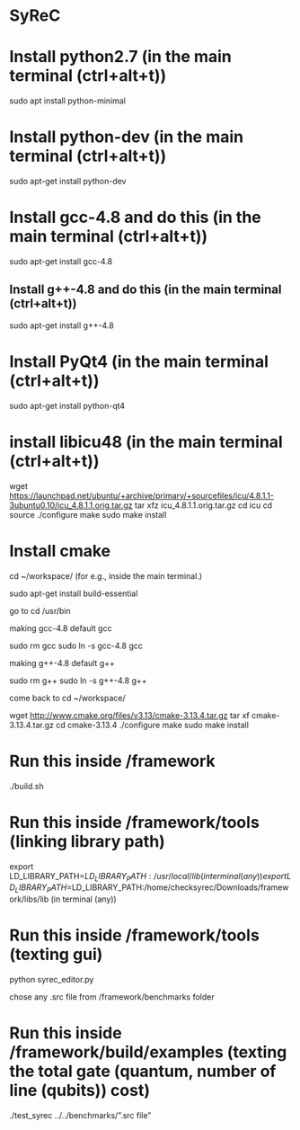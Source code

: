 # SyReC



# Install python2.7 (in the main terminal (ctrl+alt+t)) 
sudo apt install python-minimal 


# Install python-dev (in the main terminal (ctrl+alt+t))
sudo apt-get install python-dev 


# Install gcc-4.8 and do this (in the main terminal (ctrl+alt+t))
sudo apt-get install gcc-4.8 


## Install g++-4.8 and do this (in the main terminal (ctrl+alt+t))
sudo apt-get install g++-4.8 

# Install PyQt4 (in the main terminal (ctrl+alt+t))
sudo apt-get install python-qt4 

# install libicu48  (in the main terminal (ctrl+alt+t))
wget https://launchpad.net/ubuntu/+archive/primary/+sourcefiles/icu/4.8.1.1-3ubuntu0.10/icu_4.8.1.1.orig.tar.gz 
tar xfz icu_4.8.1.1.orig.tar.gz 
cd icu 
cd source 
./configure 
make 
sudo make install 


# Install cmake 

cd ~/workspace/ (for e.g., inside the main terminal.)

sudo apt-get install build-essential

go to cd /usr/bin 

making gcc-4.8 default gcc

sudo rm gcc 
sudo ln -s gcc-4.8 gcc 

making g++-4.8 default g++

sudo rm g++ 
sudo ln -s g++-4.8 g++ 

come back to cd ~/workspace/ 

wget http://www.cmake.org/files/v3.13/cmake-3.13.4.tar.gz 
tar xf cmake-3.13.4.tar.gz 
cd cmake-3.13.4 
./configure 
make 
sudo make install 


# Run this inside /framework

./build.sh 




# Run this inside /framework/tools   (linking library path)

export LD_LIBRARY_PATH=$LD_LIBRARY_PATH:/usr/local/lib (in terminal (any)) 
export LD_LIBRARY_PATH=$LD_LIBRARY_PATH:/home/checksyrec/Downloads/framework/libs/lib (in terminal (any))




# Run this inside /framework/tools (texting gui)

python syrec_editor.py

chose any .src file from /framework/benchmarks folder


# Run this inside /framework/build/examples (texting the total gate (quantum, number of line (qubits)) cost)

./test_syrec ../../benchmarks/”.src file”
